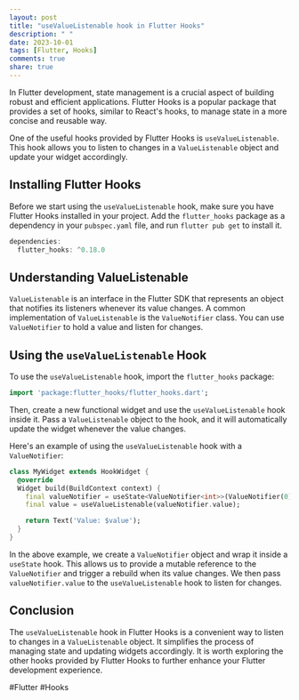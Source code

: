 ```yaml
---
layout: post
title: "useValueListenable hook in Flutter Hooks"
description: " "
date: 2023-10-01
tags: [Flutter, Hooks]
comments: true
share: true
---
```


In Flutter development, state management is a crucial aspect of building robust and efficient applications. Flutter Hooks is a popular package that provides a set of hooks, similar to React's hooks, to manage state in a more concise and reusable way.

One of the useful hooks provided by Flutter Hooks is `useValueListenable`. This hook allows you to listen to changes in a `ValueListenable` object and update your widget accordingly.

## Installing Flutter Hooks

Before we start using the `useValueListenable` hook, make sure you have Flutter Hooks installed in your project. Add the `flutter_hooks` package as a dependency in your `pubspec.yaml` file, and run `flutter pub get` to install it.

```dart
dependencies:
  flutter_hooks: ^0.18.0
```

## Understanding ValueListenable

`ValueListenable` is an interface in the Flutter SDK that represents an object that notifies its listeners whenever its value changes. A common implementation of `ValueListenable` is the `ValueNotifier` class. You can use `ValueNotifier` to hold a value and listen for changes.

## Using the `useValueListenable` Hook

To use the `useValueListenable` hook, import the `flutter_hooks` package:

```dart
import 'package:flutter_hooks/flutter_hooks.dart';
```

Then, create a new functional widget and use the `useValueListenable` hook inside it. Pass a `ValueListenable` object to the hook, and it will automatically update the widget whenever the value changes.

Here's an example of using the `useValueListenable` hook with a `ValueNotifier`:

```dart
class MyWidget extends HookWidget {
  @override
  Widget build(BuildContext context) {
    final valueNotifier = useState<ValueNotifier<int>>(ValueNotifier(0));
    final value = useValueListenable(valueNotifier.value);

    return Text('Value: $value');
  }
}
```

In the above example, we create a `ValueNotifier` object and wrap it inside a `useState` hook. This allows us to provide a mutable reference to the `ValueNotifier` and trigger a rebuild when its value changes. We then pass `valueNotifier.value` to the `useValueListenable` hook to listen for changes.

## Conclusion

The `useValueListenable` hook in Flutter Hooks is a convenient way to listen to changes in a `ValueListenable` object. It simplifies the process of managing state and updating widgets accordingly. It is worth exploring the other hooks provided by Flutter Hooks to further enhance your Flutter development experience.

#Flutter #Hooks